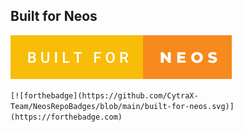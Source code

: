 ## Built for Neos

[![forthebadge](https://github.com/CytraX-Team/NeosRepoBadges/blob/main/built-for-neos.svg)](https://forthebadge.com)

`[![forthebadge](https://github.com/CytraX-Team/NeosRepoBadges/blob/main/built-for-neos.svg)](https://forthebadge.com)`
